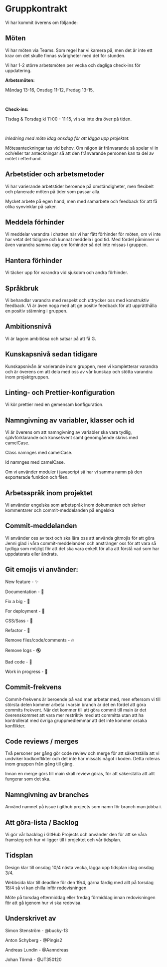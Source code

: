 # Gruppkontrakt 
Vi har kommit överens om följande: 
  

## Möten 
Vi har möten via Teams. Som regel har vi kamera på, men det är inte ett krav om det skulle finnas svårigheter med det för stunden. 

Vi har 1-2 större arbetsmöten per vecka och dagliga check-ins för uppdatering. 
  
<strong>Arbetsmöten:</strong> 

Måndag 13-16, Onsdag 11-12, Fredag 13-15, 

<br> 

<strong>Check-ins: </strong> 

Tisdag & Torsdag kl 11:00 - 11:15, vi ska inte dra över på tiden. 

<br> 

<i>Inledning med möte idag onsdag för att lägga upp projektet.</i> 
  
Mötesanteckningar tas vid behov. Om någon är frånvarande så spelar vi in och/eller tar anteckningar så att den frånvarande personen kan ta del av mötet i efterhand. 
  

## Arbetstider och arbetsmetoder 
Vi har varierande arbetstider beroende på omständigheter, men flexibelt och planerade möten på tider som passar alla. 

Mycket arbete på egen hand, men med samarbete och feedback för att få olika synvinklar på saker. 
 

## Meddela förhinder 

Vi meddelar varandra i chatten när vi har fått förhinder för möten, om vi inte har vetat det tidigare och kunnat meddela i god tid. Med fördel påminner vi även varandra samma dag om förhinder så det inte missas i gruppen. 

## Hantera förhinder 
Vi täcker upp för varandra vid sjukdom och andra förhinder.  
 

## Språkbruk 
Vi behandlar varandra med respekt och uttrycker oss med konstruktiv feedback. Vi är även noga med att ge positiv feedback för att upprätthålla en positiv stämning i gruppen. 
 

## Ambitionsnivå 
Vi är lagom ambitiösa och satsar på att få G. 
  

## Kunskapsnivå sedan tidigare 
Kunskapsnivån är varierande inom gruppen, men vi kompletterar varandra och är överens om att dela med oss av vår kunskap och stötta varandra inom projektgruppen. 

## Linting- och Prettier-konfiguration 
Vi kör prettier med en gemensam konfiguration. 

## Namngivning av variabler, klasser och id 
Vi är överens om att namngivning av variabler ska vara tydlig, självförklarande och konsekvent samt genomgående skrivs med camelCase. 

Class namnges med camelCase. 

Id namnges med camelCase. 

Om vi använder moduler i javascript så har vi samma namn på den exporterade funktion och filen. 
 

## Arbetsspråk inom projektet 
Vi använder engelska som arbetspråk inom dokumenten och skriver kommentarer och commit-meddelanden på engelska 

## Commit-meddelanden
Vi använder oss av text och ska lära oss att använda gitmojis för att göra Jenni glad i våra commit-meddelanden och anstränger oss för att vara så tydliga som möjligt för att det ska vara enkelt för alla att förstå vad som har uppdaterats eller ändrats. 
 

## Git emojis vi använder: 
New feature - :sparkles: 

Documentation - :memo: 

Fix a big - :bug: 

For deployment - :rocket: 

CSS/Sass - :lipstick: 

Refactor - :art: 

Remove files/code/comments - :fire: 

Remove logs - :mute: 

Bad code - :poop: 

Work in progress - :construction: 

## Commit-frekvens 
Commit-frekvens är beroende på vad man arbetar med, men eftersom vi till största delen kommer arbeta i varsin branch är det en fördel att göra commits frekvent. När det kommer till att göra commit till main är det överenskommet att vara mer restriktiv med att committa utan att ha kontrollerat med övriga gruppmedlemmar att det inte kommer orsaka konflikter. 

## Code reviews / merges 
Två personer per gång gör code review och merge för att säkertställa att vi undviker kodkonflikter och det inte har missats något i koden. Detta roteras inom gruppen från gång till gång. 

Innan en merge görs till main skall review göras, för att säkerställa att allt fungerar som det ska. 

## Namngivning av branches
Använd namnet på issue i github projects som namn för branch man jobba i. 

## Att göra-lista / Backlog 
Vi gör vår backlog i GitHub Projects och använder den för att se våra framsteg och hur vi ligger till i projektet och vår tidsplan. 

## Tidsplan
Design klar till onsdag 10/4 nästa vecka, lägga upp tidsplan idag onsdag 3/4. 

Webbsida klar till deadline för den 19/4, gärna färdig med allt på torsdag 18/4 så vi kan chilla inför redovisningen.  

Möte på torsdag eftermiddag eller fredag förmiddag innan redovisningen för att gå igenom hur vi ska redovisa. 

## Underskrivet av 

Simon Stenström - @bucky-13 

Anton Schyberg - @Pingis2 

Andreas Lundin - @Aanndreas 

Johan Törmä - @JT350120 